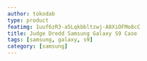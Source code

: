 ```yaml
---
author: tokodab
type: product
featimg: 1uuf6zR3-a5Lqkbbltzwj-A8XiOFMo8cC
title: Judge Dredd Samsung Galaxy S9 Case
tags: [samsung, galaxy, s9]
category: [samsung]
---
```

